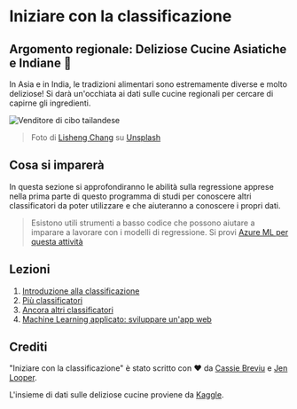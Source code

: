 # Iniziare con la classificazione

## Argomento regionale: Deliziose Cucine Asiatiche e Indiane 🍜

In Asia e in India, le tradizioni alimentari sono estremamente diverse e molto deliziose! Si darà un'occhiata ai dati sulle cucine regionali per cercare di capirne gli ingredienti.

![Venditore di cibo tailandese](../images/thai-food.jpg)
> Foto di <a href="https://unsplash.com/@changlisheng?utm_source=unsplash&utm_medium=referral&utm_content=creditCopyText">Lisheng Chang</a> su <a href="https://unsplash.com/s/photos/asian-food?utm_source=unsplash&utm_medium=referral&utm_content=creditCopyText">Unsplash</a>

## Cosa si imparerà

In questa sezione si approfondiranno le abilità sulla regressione apprese nella prima parte di questo programma di studi  per conoscere altri classificatori da poter utilizzare e che aiuteranno a conoscere i propri dati.

> Esistono utili strumenti a basso codice che possono aiutare a imparare a lavorare con i modelli di regressione. Si provi [Azure ML per questa attività](https://docs.microsoft.com/learn/modules/create-classification-model-azure-machine-learning-designer/?WT.mc_id=academic-15963-cxa)

## Lezioni

1. [Introduzione alla classificazione](../1-Introduction/translations/README.it.md)
2. [Più classificatori](../2-Classifiers-1/translations/README.it.md)
3. [Ancora altri classificatori](../3-Classifiers-2/translations/README.it.md)
4. [Machine Learning applicato: sviluppare un'app web](../4-Applied/translations/README.it.md)
## Crediti

"Iniziare con la classificazione" è stato scritto con ♥️ da [Cassie Breviu](https://www.twitter.com/cassieview) e [Jen Looper](https://www.twitter.com/jenlooper).

L'insieme di dati sulle deliziose cucine proviene da [Kaggle](https://www.kaggle.com/hoandan/asian-and-indian-cuisines).
